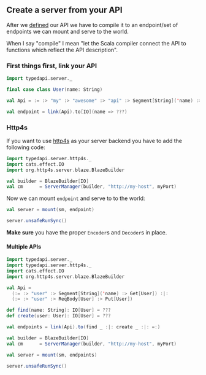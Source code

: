 ## Create a server from your API
After we [defined](https://github.com/pheymann/typedapi/blob/master/docs/ApiDefinition.md) our API we have to compile it to an endpoint/set of endpoints we can mount and serve to the world.

When I say "compile" I mean "let the Scala compiler connect the API to functions which reflect the API description".

### First things first, link your API
```Scala
import typedapi.server._

final case class User(name: String)

val Api = := :> "my" :> "awesome" :> "api" :> Segment[String]('name) :> Get[User]

val endpoint = link(Api).to[IO](name => ???)
```

### Http4s
If you want to use [http4s](https://github.com/http4s/http4s) as your server backend you have to add the following code:

```Scala
import typedapi.server.http4s._
import cats.effect.IO
import org.http4s.server.blaze.BlazeBuilder

val builder = BlazeBuilder[IO]
val cm      = ServerManager(builder, "http://my-host", myPort)
```

Now we can mount `endpoint` and serve to to the world:

```Scala
val server = mount(sm, endpoint)

server.unsafeRunSync()
```

**Make sure** you have the proper `Encoder`s and `Decoder`s in place.

#### Multiple APIs
```Scala
import typedapi.server._
import typedapi.server.http4s._
import cats.effect.IO
import org.http4s.server.blaze.BlazeBuilder

val Api = 
  (:= :> "user" :> Segment[String]('name) :> Get[User]) :|:
  (:= :> "user" :> ReqBody[User] :> Put[User])

def find(name: String): IO[User] = ???
def create(user: User): IO[User] = ???

val endpoints = link(Api).to(find _ :|: create _ :|: =:)

val builder = BlazeBuilder[IO]
val cm      = ServerManager(builder, "http://my-host", myPort)

val server = mount(sm, endpoints)

server.unsafeRunSync()
```
